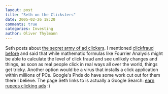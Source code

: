 ```yaml
---
layout: post
title: "Seth on the Clicksters"
date: 2005-02-26 18:20
comments: true
categories: Investing
author: Oliver Thylmann
---
```



Seth posts about [the secret army of ad clickers](http://sethgodin.typepad.com/seths_blog/2005/02/the_secret_army.html). I mentioned [clickfraud before](http://blog.thylmann.net/2004/12/clickbots_and_c.html) and said that while mathematic formulas like Fourrier Analysis might be able to calculate the level of click fraud and see unlikely changes and things, as soon as real people click in real ways all over the world, things get tricky. Another option would be a virus that installs a click application within millions of PCs. Google's Phds do have some work cut out for them there I believe. The page Seth links to is actually a Google Search: [earn rupees clicking ads](http://www.google.com/search?q=earn%20rupees%20clicking%20ads&amp;sourceid=mozilla-search&amp;start=0&amp;start=0&amp;ie=utf-8&amp;oe=utf-8&amp;client=firefox-a&amp;rls=org.mozilla:en-US:official) :)

